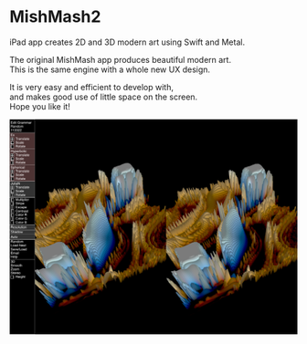 # MishMash2
iPad app creates 2D and 3D modern art using Swift and Metal.

The original MishMash app produces beautiful modern art.\
This is the same engine with a whole new UX design.

It is very easy and efficient to develop with, \
and makes good use of little space on the screen. \
Hope you like it!

![Screenshot](screenshot.png)
